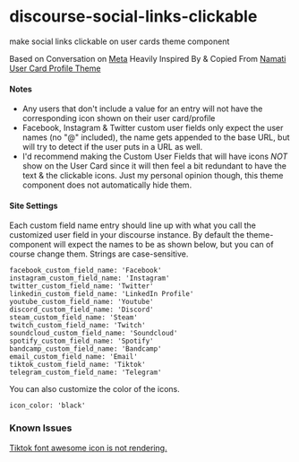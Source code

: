 # discourse-social-links-clickable
make social links clickable on user cards theme component

Based on Conversation on [Meta](https://meta.discourse.org/t/link-custom-user-field-to-external-website/41218)
Heavily Inspired By & Copied From [Namati User Card Profile Theme](https://github.com/LeoMcA/namati-user-card-profile-theme)

#### Notes

- Any users that don't include a value for an entry will not have the corresponding icon shown on their user card/profile
- Facebook, Instagram & Twitter custom user fields only expect the user names (no "@" included), the name gets appended to the base URL, but will try to detect if the user puts in a URL as well.
- I'd recommend making the Custom User Fields that will have icons *NOT* show on the User Card since it will then feel a bit redundant to have the text & the clickable icons. Just my personal opinion though, this theme component does not automatically hide them.

#### Site Settings

Each custom field name entry should line up with what you call the customized user field in your discourse instance.
By default the theme-component will expect the names to be as shown below, but you can of course change them.
Strings are case-sensitive.
```
facebook_custom_field_name: 'Facebook'
instagram_custom_field_name: 'Instagram'
twitter_custom_field_name: 'Twitter'
linkedin_custom_field_name: 'LinkedIn Profile'
youtube_custom_field_name: 'Youtube'
discord_custom_field_name: 'Discord'
steam_custom_field_name: 'Steam'
twitch_custom_field_name: 'Twitch'
soundcloud_custom_field_name: 'Soundcloud'
spotify_custom_field_name: 'Spotify'
bandcamp_custom_field_name: 'Bandcamp'
email_custom_field_name: 'Email'
tiktok_custom_field_name: 'Tiktok'
telegram_custom_field_name: 'Telegram'
```
You can also customize the color of the icons.
```
icon_color: 'black'
```

### Known Issues

[Tiktok font awesome icon is not rendering.](https://meta.discourse.org/t/easy-responsive-footer/95818/132)

